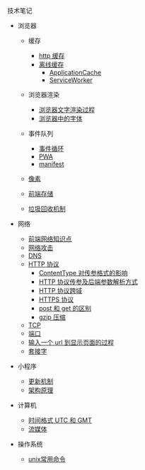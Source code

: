 <div class="sidebar-title" >技术笔记</div>
<template id="root-breadcrumb">底层知识</template>

- 浏览器

  - 缓存

    - [http 缓存](技术笔记/底层知识/浏览器/缓存/http缓存.md)
    - [离线缓存](技术笔记/底层知识/浏览器/缓存/离线缓存/离线缓存.md)
      - [ApplicationCache](技术笔记/底层知识/浏览器/缓存/离线缓存/ApplicationCache.md)
      - [ServiceWorker](技术笔记/底层知识/浏览器/缓存/离线缓存/ServiceWorker.md)

  - 浏览器渲染

    - [浏览器文字渲染过程](技术笔记/底层知识/浏览器/浏览器渲染/浏览器中的文字渲染过程.md)
    - [浏览器中的字体](技术笔记/底层知识/浏览器/浏览器渲染/浏览器中的字体.md)

  - 事件队列

    - [事件循环](技术笔记/底层知识/浏览器/事件队列/事件循环.md)
    - [PWA](技术笔记/底层知识/浏览器/PWA/PWA.md)
    - [manifest](技术笔记/底层知识/浏览器/PWA/manifest.md)

  - [像素](技术笔记/底层知识/浏览器/像素.md)
  - [前端存储](技术笔记/底层知识/浏览器/前端存储.md)
  - [垃圾回收机制](技术笔记/底层知识/浏览器/垃圾回收机制.md)

- 网络

  - [前端网络知识点](技术笔记/底层知识/网络/前端网络知识点.md)
  - [网络攻击](技术笔记/底层知识/网络/网络攻击/网络攻击.md)
  - [DNS](技术笔记/底层知识/网络/dns/DNS.md)
  - [HTTP 协议](技术笔记/底层知识/网络/http协议/http协议.md)
    - [ContentType 对传参格式的影响](技术笔记/底层知识/网络/http协议/ContentType对传参格式的影响.md)
    - [HTTP 协议传参及后端参数解析方式](技术笔记/底层知识/网络/http协议/http协议传参及后端参数解析方式.md)
    - [HTTP 协议跨域](技术笔记/底层知识/网络/http协议/http协议跨域.md)
    - [HTTPS 协议](技术笔记/底层知识/网络/http协议/https协议.md)
    - [post 和 get 的区别](技术笔记/底层知识/网络/http协议/post和get的区别.md)
    - [gzip 压缩](技术笔记/底层知识/网络/http协议/gzip压缩.md)
  - [TCP](技术笔记/底层知识/网络/tcp/tcp.md)
  - [端口](技术笔记/底层知识/网络/端口.md)
  - [输入一个 url 到显示页面的过程](技术笔记/底层知识/网络/输入一个url到显示页面的过程.md)
  - [套接字](技术笔记/底层知识/网络/套接字.md)

- 小程序

  - [更新机制](技术笔记/底层知识/小程序/更新机制.md)
  - [架构原理](技术笔记/底层知识/小程序/架构原理.md)

- 计算机

  - [时间格式 UTC 和 GMT](技术笔记/底层知识/计算机/时间格式UTC和GMT.md)
  - [流媒体](技术笔记/底层知识/计算机/流媒体.md)

- 操作系统

  - [unix常用命令](技术笔记/底层知识/操作系统/unix常用命令.md)